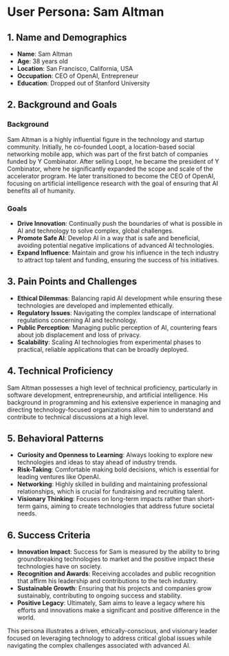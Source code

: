# User Persona: Sam Altman

## 1. Name and Demographics
- **Name**: Sam Altman
- **Age**: 38 years old
- **Location**: San Francisco, California, USA
- **Occupation**: CEO of OpenAI, Entrepreneur
- **Education**: Dropped out of Stanford University

## 2. Background and Goals
### Background
Sam Altman is a highly influential figure in the technology and startup community. Initially, he co-founded Loopt, a location-based social networking mobile app, which was part of the first batch of companies funded by Y Combinator. After selling Loopt, he became the president of Y Combinator, where he significantly expanded the scope and scale of the accelerator program. He later transitioned to become the CEO of OpenAI, focusing on artificial intelligence research with the goal of ensuring that AI benefits all of humanity.

### Goals
- **Drive Innovation**: Continually push the boundaries of what is possible in AI and technology to solve complex, global challenges.
- **Promote Safe AI**: Develop AI in a way that is safe and beneficial, avoiding potential negative implications of advanced AI technologies.
- **Expand Influence**: Maintain and grow his influence in the tech industry to attract top talent and funding, ensuring the success of his initiatives.

## 3. Pain Points and Challenges
- **Ethical Dilemmas**: Balancing rapid AI development while ensuring these technologies are developed and implemented ethically.
- **Regulatory Issues**: Navigating the complex landscape of international regulations concerning AI and technology.
- **Public Perception**: Managing public perception of AI, countering fears about job displacement and loss of privacy.
- **Scalability**: Scaling AI technologies from experimental phases to practical, reliable applications that can be broadly deployed.

## 4. Technical Proficiency
Sam Altman possesses a high level of technical proficiency, particularly in software development, entrepreneurship, and artificial intelligence. His background in programming and his extensive experience in managing and directing technology-focused organizations allow him to understand and contribute to technical discussions at a high level.

## 5. Behavioral Patterns
- **Curiosity and Openness to Learning**: Always looking to explore new technologies and ideas to stay ahead of industry trends.
- **Risk-Taking**: Comfortable making bold decisions, which is essential for leading ventures like OpenAI.
- **Networking**: Highly skilled in building and maintaining professional relationships, which is crucial for fundraising and recruiting talent.
- **Visionary Thinking**: Focuses on long-term impacts rather than short-term gains, aiming to create technologies that address future societal needs.

## 6. Success Criteria
- **Innovation Impact**: Success for Sam is measured by the ability to bring groundbreaking technologies to market and the positive impact these technologies have on society.
- **Recognition and Awards**: Receiving accolades and public recognition that affirm his leadership and contributions to the tech industry.
- **Sustainable Growth**: Ensuring that his projects and companies grow sustainably, contributing to ongoing success and stability.
- **Positive Legacy**: Ultimately, Sam aims to leave a legacy where his efforts and innovations make a significant and positive difference in the world.

This persona illustrates a driven, ethically-conscious, and visionary leader focused on leveraging technology to address critical global issues while navigating the complex challenges associated with advanced AI.
